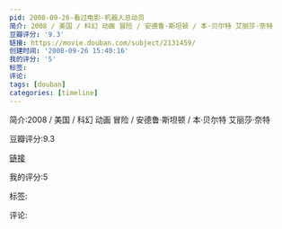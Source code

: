 ```yaml
---
pid: 2008-09-26-看过电影-机器人总动员
简介: 2008 / 美国 / 科幻 动画 冒险 / 安德鲁·斯坦顿 / 本·贝尔特 艾丽莎·奈特
豆瓣评分: '9.3'
链接: https://movie.douban.com/subject/2131459/
创建时间: '2008-09-26 15:40:16'
我的评分: '5'
标签:
评论:
tags: [douban]
categories: [timeline]
---
```

简介:2008 / 美国 / 科幻 动画 冒险 / 安德鲁·斯坦顿 / 本·贝尔特 艾丽莎·奈特

豆瓣评分:9.3

[链接](https://movie.douban.com/subject/2131459/)

我的评分:5

标签:

评论:

